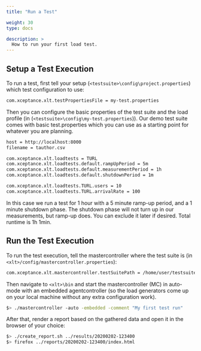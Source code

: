 ```yaml
---
title: "Run a Test"

weight: 30
type: docs

description: >
  How to run your first load test.
---
```


## Setup a Test Execution

To run a test, first tell your setup (`<testsuite>\config\project.properties`) which test configuration to use:

```bash
com.xceptance.xlt.testPropertiesFile = my-test.properties
```

Then you can configure the basic properties of the test suite and the load profile (in (`<testsuite>\config\my-test.properties`)). Our demo test suite comes with basic test.properties which you can use as a starting point for whatever you are planning.

```bash
host = http://localhost:8000
filename = tauthor.csv

com.xceptance.xlt.loadtests = TURL
com.xceptance.xlt.loadtests.default.rampUpPeriod = 5m
com.xceptance.xlt.loadtests.default.measurementPeriod = 1h
com.xceptance.xlt.loadtests.default.shutdownPeriod = 1m

com.xceptance.xlt.loadtests.TURL.users = 10
com.xceptance.xlt.loadtests.TURL.arrivalRate = 100
```

In this case we run a test for 1 hour with a 5 minute ramp-up period, and a 1 minute shutdown phase. The shutdown phase will not turn up in our measurements, but ramp-up does. You can exclude it later if desired. Total runtime is 1h 1min.

## Run the Test Execution

To run the test execution, tell the mastercontroller where the test suite is (in `<xlt>/config/mastercontroller.properties`):

```bash
com.xceptance.xlt.mastercontroller.testSuitePath = /home/user/testsuite-nocoding
```

Then navigate to `<xlt>\bin` and start the mastercontroller (MC) in auto-mode with an embedded agentcontroller (so the load generators come up on your local machine without any extra configuration work). 

```bash
$> ./mastercontroller -auto -embedded -comment "My first test run"
```

After that, render a report based on the gathered data and open it in the browser of your choice:

```bash
$> ./create_report.sh ../results/20200202-123400
$> firefox ../reports/20200202-123400/index.html
```

